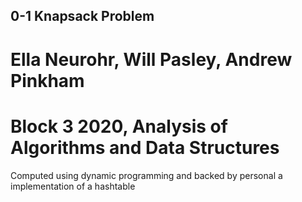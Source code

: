 ## 0-1 Knapsack Problem
# Ella Neurohr, Will Pasley, Andrew Pinkham
# Block 3 2020, Analysis of Algorithms and Data Structures

Computed using dynamic programming and backed by personal a implementation of a hashtable
